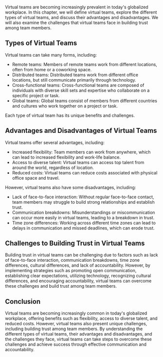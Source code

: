
Virtual teams are becoming increasingly prevalent in today's globalized workplace. In this chapter, we will define virtual teams, explore the different types of virtual teams, and discuss their advantages and disadvantages. We will also examine the challenges that virtual teams face in building trust among team members.

Types of Virtual Teams
----------------------

Virtual teams can take many forms, including:

* Remote teams: Members of remote teams work from different locations, often from home or a coworking space.
* Distributed teams: Distributed teams work from different office locations, but still communicate primarily through technology.
* Cross-functional teams: Cross-functional teams are composed of individuals with diverse skill sets and expertise who collaborate on a specific project or task.
* Global teams: Global teams consist of members from different countries and cultures who work together on a project or task.

Each type of virtual team has its unique benefits and challenges.

Advantages and Disadvantages of Virtual Teams
---------------------------------------------

Virtual teams offer several advantages, including:

* Increased flexibility: Team members can work from anywhere, which can lead to increased flexibility and work-life balance.
* Access to diverse talent: Virtual teams can access top talent from around the world, regardless of location.
* Reduced costs: Virtual teams can reduce costs associated with physical office space and travel.

However, virtual teams also have some disadvantages, including:

* Lack of face-to-face interaction: Without regular face-to-face contact, team members may struggle to build strong relationships and establish trust.
* Communication breakdowns: Misunderstandings or miscommunication can occur more easily in virtual teams, leading to a breakdown in trust.
* Time zone differences: Working across different time zones can lead to delays in communication and missed deadlines, which can erode trust.

Challenges to Building Trust in Virtual Teams
---------------------------------------------

Building trust in virtual teams can be challenging due to factors such as lack of face-to-face interaction, communication breakdowns, time zone differences, cultural differences, and lack of accountability. However, by implementing strategies such as promoting open communication, establishing clear expectations, utilizing technology, recognizing cultural differences, and encouraging accountability, virtual teams can overcome these challenges and build trust among team members.

Conclusion
----------

Virtual teams are becoming increasingly common in today's globalized workplace, offering benefits such as flexibility, access to diverse talent, and reduced costs. However, virtual teams also present unique challenges, including building trust among team members. By understanding the different types of virtual teams, their advantages and disadvantages, and the challenges they face, virtual teams can take steps to overcome these challenges and achieve success through effective communication and accountability.

